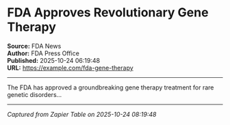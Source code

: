 # FDA Approves Revolutionary Gene Therapy

**Source:** FDA News  
**Author:** FDA Press Office  
**Published:** 2025-10-24 06:19:48  
**URL:** https://example.com/fda-gene-therapy  

---

The FDA has approved a groundbreaking gene therapy treatment for rare genetic disorders...

---
*Captured from Zapier Table on 2025-10-24 08:19:48*
